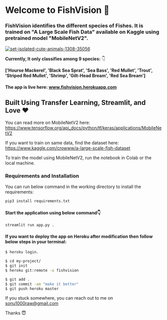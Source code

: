 # Welcome to FishVision 🐬

### FishVision identifies the different species of Fishes. It is trained on "A Large Scale Fish Data" available on Kaggle using pretrained model "MobileNetV2".

<a href="https://imgbb.com/"><img src="https://i.ibb.co/wznGvSw/set-isolated-cute-animals-1308-35056.jpg" alt="set-isolated-cute-animals-1308-35056" border="0"></a>


**Currently, It only classifies among 9 species:** 👇

**['Hourse Mackerel',  'Black Sea Sprat',  'Sea Bass', 'Red Mullet', 'Trout',  'Striped Red Mullet',  'Shrimp',
'Gilt-Head Bream', 'Red Sea Bream']**


#### The app is live here: www.fishvision.herokuapp.com

## Built Using Transfer Learning, Streamlit, and Love  ❤️

You can read more on MobileNetV2 here: https://www.tensorflow.org/api_docs/python/tf/keras/applications/MobileNetV2

If you want to train on same data, find the dataset here: https://www.kaggle.com/crowww/a-large-scale-fish-dataset


To train the model using MobileNetV2, run the notebook in Colab or the local machine.
### Requirements and Installation
You can run below command in the working directory to install the requirements:

```sh
pip3 install requirements.txt
```


#### Start the application using below command👇

```sh
streamlit run app.py .
```

#### If you want to deploy the app on Heroku after modification then follow below steps in your terminal:

```sh
$ heroku login.
```

```sh
$ cd my-project/
$ git init
$ heroku git:remote -a fishvision
```


```sh
$ git add .
$ git commit -am "make it better"
$ git push heroku master
```


If you stuck somewhere, you can reach out to me on sonu1000raw@gmail.com 

Thanks 😇












